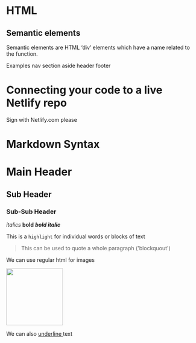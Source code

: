 # HTML
## Semantic elements
Semantic elements are HTML ‘div’ elements which have a name related to the function.


Examples
	nav	
	section
	aside
	header
	footer

# Connecting your code to a live Netlify repo

Sign with Netlify.com please

# Markdown Syntax

# Main Header
## Sub Header
### Sub-Sub Header

*italics*
**bold**
***bold italic***

This is a `highlight` for individual words or blocks of text

> This can be used to quote a whole paragraph ('blockquout')

We can use regular html for images

<img src="https://miro.medium.com/max/3200/1*0KFB17_NGTPB0XWyc4BSgQ.jpeg" width="150" />

We can also <span style="text-decoration:underline;"> underline </span> text

